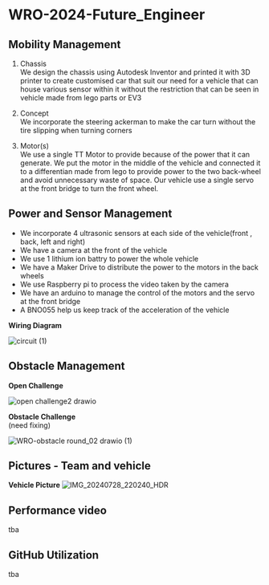# WRO-2024-Future_Engineer
## Mobility Management
  
1. Chassis  
We design the chassis using Autodesk Inventor and printed it with 3D printer
to create customised car that suit our need for a vehicle that can house
various sensor within it without the restriction that can be seen in vehicle
made from lego parts or EV3

2. Concept  
We incorporate the steering ackerman to make the car turn without the tire slipping
when turning corners

3. Motor(s)  
We use a single TT Motor to provide because of the power that it can
generate. We put the motor in the middle of the vehicle and connected
it to a differentian made from lego to provide power to the two back-wheel
and avoid unnecessary waste of space. Our vehicle use a single servo at the
front bridge to turn the front wheel.

## Power and Sensor Management
- We incorporate 4 ultrasonic sensors at each side of the vehicle(front , back,
left and right)
- We have a camera at the front of the vehicle
- We use 1 lithium ion battry to power the whole vehicle
- We have a Maker Drive to distribute the power to the motors in the back wheels
- We use Raspberry pi to process the video taken by the camera
- We have an arduino to manage the control of the motors and the servo at the front bridge
- A BNO055 help us keep track of the acceleration of the vehicle


**Wiring Diagram**

![circuit (1)](https://github.com/user-attachments/assets/c34df00c-26d5-41fc-b7e5-970560ee5f46)


## Obstacle Management
**Open Challenge**

![open challenge2 drawio](https://github.com/user-attachments/assets/1de2232d-f0d9-41ad-a15a-7fc9c8a928f4)

**Obstacle Challenge**  
(need fixing)

![WRO-obstacle round_02 drawio (1)](https://github.com/user-attachments/assets/f55a3f9a-e7dc-4366-b21c-5738887686cb)

## Pictures - Team and vehicle

**Vehicle Picture**
![IMG_20240728_220240_HDR](https://github.com/user-attachments/assets/e0066bca-ebf5-45b9-8d32-52aec4c62f70)


## Performance video
tba

## GitHub Utilization
tba
